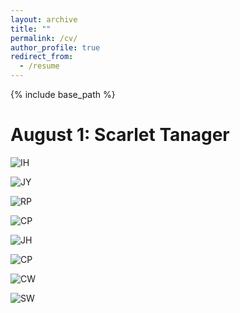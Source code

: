 ```yaml
---
layout: archive
title: ""
permalink: /cv/
author_profile: true
redirect_from:
  - /resume
---
```


{% include base_path %}
 



August 1: Scarlet Tanager
======
![IH](https://aicurious123.github.io/birdpage/images/8-1-I-H.jpeg?raw=true)


![JY](https://aicurious123.github.io/birdpage/images/8-1-J-Y.jpeg?raw=true)


![RP](https://aicurious123.github.io/birdpage/images/8-1-R-P.jpg?raw=true)


![CP](https://aicurious123.github.io/birdpage/images/8-1-C.P.jpg?raw=true)


![JH](https://aicurious123.github.io/birdpage/images/8-1-J-H.jpeg?raw=true)


![CP](https://aicurious123.github.io/birdpage/images/8-1-C-P.jpg?raw=true)


![CW](https://aicurious123.github.io/birdpage/images/8-1-C-W.jpeg?raw=true)


![SW](https://aicurious123.github.io/birdpage/images/8-1-S-W.jpg?raw=true)

